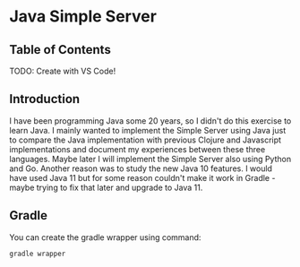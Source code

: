 # Java Simple Server  <!-- omit in toc -->

## Table of Contents  <!-- omit in toc -->

TODO: Create with VS Code!

## Introduction

I have been programming Java some 20 years, so I didn't do this exercise to learn Java. I mainly wanted to implement the Simple Server using Java just to compare the Java implementation with previous Clojure and Javascript implementations and document my experiences between these three languages. Maybe later I will implement the Simple Server also using Python and Go. Another reason was to study the new Java 10 features. I would have used Java 11 but for some reason couldn't make it work in Gradle - maybe trying to fix that later and upgrade to Java 11.


## Gradle

You can create the gradle wrapper using command:

```bash
gradle wrapper
```
